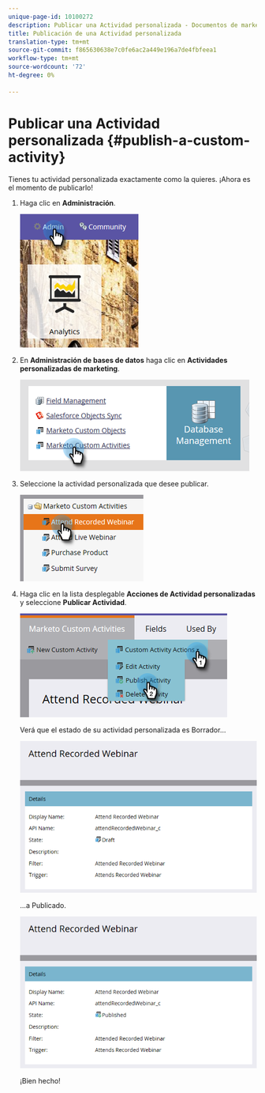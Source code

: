 ```yaml
---
unique-page-id: 10100272
description: Publicar una Actividad personalizada - Documentos de marketing - Documentación del producto
title: Publicación de una Actividad personalizada
translation-type: tm+mt
source-git-commit: f865630638e7c0fe6ac2a449e196a7de4fbfeea1
workflow-type: tm+mt
source-wordcount: '72'
ht-degree: 0%

---
```



# Publicar una Actividad personalizada {#publish-a-custom-activity}

Tienes tu actividad personalizada exactamente como la quieres. ¡Ahora es el momento de publicarlo!

1. Haga clic en **Administración**.

   ![](assets/one-2.png)

1. En **Administración de bases de datos** haga clic en **Actividades personalizadas de marketing**.

   ![](assets/two-2.png)

1. Seleccione la actividad personalizada que desee publicar.

   ![](assets/three-2.png)

1. Haga clic en la lista desplegable **Acciones de Actividad personalizadas** y seleccione **Publicar Actividad**.

   ![](assets/four-2.png)

   Verá que el estado de su actividad personalizada es Borrador...

   ![](assets/five-2.png)

   ...a Publicado.

   ![](assets/six-2.png)

   ¡Bien hecho!
